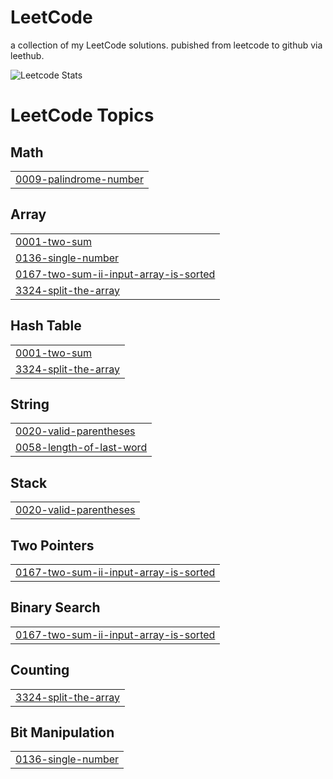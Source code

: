 # LeetCode
a collection of my LeetCode solutions. pubished from leetcode to github via leethub.

![Leetcode Stats](https://leetcard.jacoblin.cool/pranavjothivel)

<!---LeetCode Topics Start-->
# LeetCode Topics
## Math
|  |
| ------- |
| [0009-palindrome-number](https://github.com/pranavjothivel/leetcode/tree/master/0009-palindrome-number) |
## Array
|  |
| ------- |
| [0001-two-sum](https://github.com/pranavjothivel/leetcode/tree/master/0001-two-sum) |
| [0136-single-number](https://github.com/pranavjothivel/leetcode/tree/master/0136-single-number) |
| [0167-two-sum-ii-input-array-is-sorted](https://github.com/pranavjothivel/leetcode/tree/master/0167-two-sum-ii-input-array-is-sorted) |
| [3324-split-the-array](https://github.com/pranavjothivel/leetcode/tree/master/3324-split-the-array) |
## Hash Table
|  |
| ------- |
| [0001-two-sum](https://github.com/pranavjothivel/leetcode/tree/master/0001-two-sum) |
| [3324-split-the-array](https://github.com/pranavjothivel/leetcode/tree/master/3324-split-the-array) |
## String
|  |
| ------- |
| [0020-valid-parentheses](https://github.com/pranavjothivel/leetcode/tree/master/0020-valid-parentheses) |
| [0058-length-of-last-word](https://github.com/pranavjothivel/leetcode/tree/master/0058-length-of-last-word) |
## Stack
|  |
| ------- |
| [0020-valid-parentheses](https://github.com/pranavjothivel/leetcode/tree/master/0020-valid-parentheses) |
## Two Pointers
|  |
| ------- |
| [0167-two-sum-ii-input-array-is-sorted](https://github.com/pranavjothivel/leetcode/tree/master/0167-two-sum-ii-input-array-is-sorted) |
## Binary Search
|  |
| ------- |
| [0167-two-sum-ii-input-array-is-sorted](https://github.com/pranavjothivel/leetcode/tree/master/0167-two-sum-ii-input-array-is-sorted) |
## Counting
|  |
| ------- |
| [3324-split-the-array](https://github.com/pranavjothivel/leetcode/tree/master/3324-split-the-array) |
## Bit Manipulation
|  |
| ------- |
| [0136-single-number](https://github.com/pranavjothivel/leetcode/tree/master/0136-single-number) |
<!---LeetCode Topics End-->
